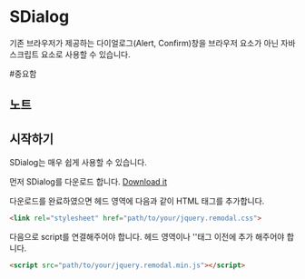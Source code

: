 SDialog
=======
기존 브라우저가 제공하는 다이얼로그(Alert, Confirm)창을 브라우저 요소가 아닌 자바스크립트 요소로 사용할 수 있습니다.

#중요함

## 노트

## 시작하기

SDialog는 매우 쉽게 사용할 수 있습니다.

먼저 SDialog를 다운로드 합니다. [Download it](https://github.com/siluniv/SDialog/archive/master.zip)

다운로드를 완료하였으면 헤드 영역에 다음과 같이 HTML 태그를 추가합니다.
```html
<link rel="stylesheet" href="path/to/your/jquery.remodal.css">
```

다음으로 script를 연결해주어야 합니다. 헤드 영역이나 '</body>'태그 이전에 추가 해주어야 합니다.
```html
<script src="path/to/your/jquery.remodal.min.js"></script>
```
